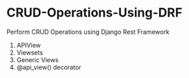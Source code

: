 # CRUD-Operations-Using-DRF
Perform CRUD Operations using Django Rest Framework
  1. APIView
  2. Viewsets
  3. Generic Views
  4. @api_view() decorator
